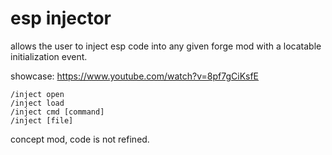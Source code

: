 # esp injector

allows the user to inject esp code into any given forge mod with a locatable initialization event.

showcase: https://www.youtube.com/watch?v=8pf7gCiKsfE

```
/inject open
/inject load
/inject cmd [command]
/inject [file]
```

concept mod, code is not refined.
